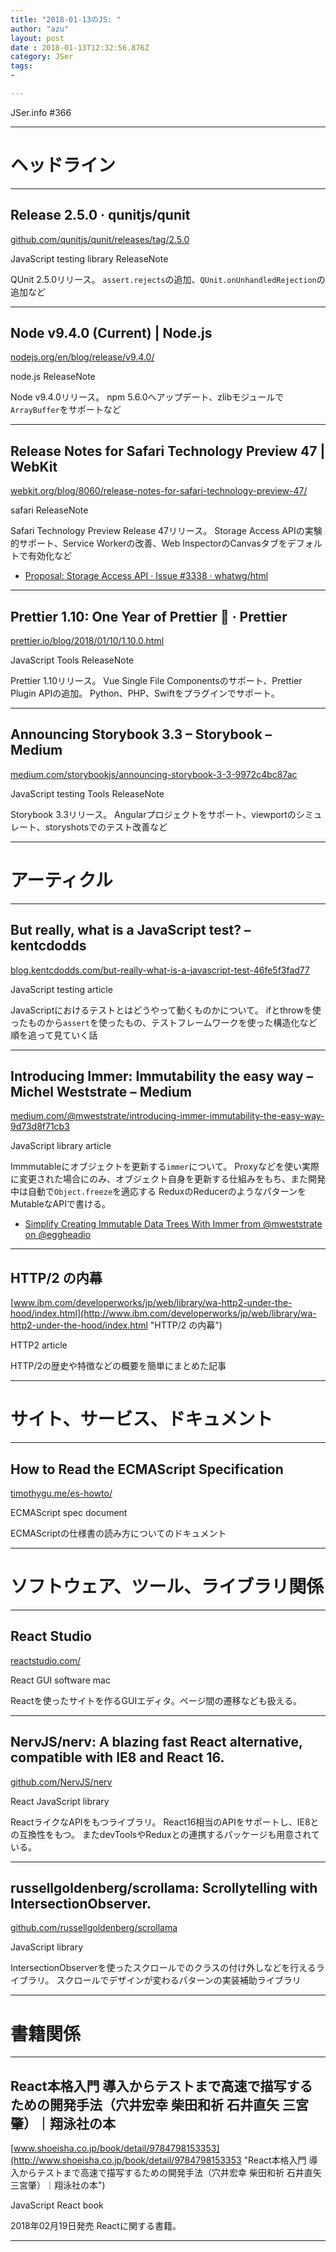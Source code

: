 ```yaml
---
title: "2018-01-13のJS: "
author: "azu"
layout: post
date : 2018-01-13T12:32:56.876Z
category: JSer
tags:
-

---
```


JSer.info #366

----

<h1 class="site-genre">ヘッドライン</h1>

----

## Release 2.5.0 · qunitjs/qunit
[github.com/qunitjs/qunit/releases/tag/2.5.0](https://github.com/qunitjs/qunit/releases/tag/2.5.0 "Release 2.5.0 · qunitjs/qunit")
<p class="jser-tags jser-tag-icon"><span class="jser-tag">JavaScript</span> <span class="jser-tag">testing</span> <span class="jser-tag">library</span> <span class="jser-tag">ReleaseNote</span></p>

QUnit 2.5.0リリース。
`assert.rejects`の追加、`QUnit.onUnhandledRejection`の追加など


----

## Node v9.4.0 (Current) | Node.js
[nodejs.org/en/blog/release/v9.4.0/](https://nodejs.org/en/blog/release/v9.4.0/ "Node v9.4.0 (Current) | Node.js")
<p class="jser-tags jser-tag-icon"><span class="jser-tag">node.js</span> <span class="jser-tag">ReleaseNote</span></p>

Node v9.4.0リリース。
npm 5.6.0へアップデート、zlibモジュールで`ArrayBuffer`をサポートなど


----

## Release Notes for Safari Technology Preview 47 | WebKit
[webkit.org/blog/8060/release-notes-for-safari-technology-preview-47/](https://webkit.org/blog/8060/release-notes-for-safari-technology-preview-47/ "Release Notes for Safari Technology Preview 47 | WebKit")
<p class="jser-tags jser-tag-icon"><span class="jser-tag">safari</span> <span class="jser-tag">ReleaseNote</span></p>

Safari Technology Preview Release 47リリース。
Storage Access APIの実験的サポート、Service Workerの改善、Web InspectorのCanvasタブをデフォルトで有効化など

- [Proposal: Storage Access API · Issue #3338 · whatwg/html](https://github.com/whatwg/html/issues/3338 "Proposal: Storage Access API · Issue #3338 · whatwg/html")

----

## Prettier 1.10: One Year of Prettier 🎂 · Prettier
[prettier.io/blog/2018/01/10/1.10.0.html](https://prettier.io/blog/2018/01/10/1.10.0.html "Prettier 1.10: One Year of Prettier 🎂 · Prettier")
<p class="jser-tags jser-tag-icon"><span class="jser-tag">JavaScript</span> <span class="jser-tag">Tools</span> <span class="jser-tag">ReleaseNote</span></p>

Prettier 1.10リリース。
Vue Single File Componentsのサポート、Prettier Plugin APIの追加。
Python、PHP、Swiftをプラグインでサポート。


----

## Announcing Storybook 3.3 – Storybook – Medium
[medium.com/storybookjs/announcing-storybook-3-3-9972c4bc87ac](https://medium.com/storybookjs/announcing-storybook-3-3-9972c4bc87ac "Announcing Storybook 3.3 – Storybook – Medium")
<p class="jser-tags jser-tag-icon"><span class="jser-tag">JavaScript</span> <span class="jser-tag">testing</span> <span class="jser-tag">Tools</span> <span class="jser-tag">ReleaseNote</span></p>

Storybook 3.3リリース。
Angularプロジェクトをサポート、viewportのシミュレート、storyshotsでのテスト改善など


----
<h1 class="site-genre">アーティクル</h1>

----

## But really, what is a JavaScript test? – kentcdodds
[blog.kentcdodds.com/but-really-what-is-a-javascript-test-46fe5f3fad77](https://blog.kentcdodds.com/but-really-what-is-a-javascript-test-46fe5f3fad77 "But really, what is a JavaScript test? – kentcdodds")
<p class="jser-tags jser-tag-icon"><span class="jser-tag">JavaScript</span> <span class="jser-tag">testing</span> <span class="jser-tag">article</span></p>

JavaScriptにおけるテストとはどうやって動くものかについて。
ifとthrowを使ったものから`assert`を使ったもの、テストフレームワークを使った構造化など順を追って見ていく話


----

## Introducing Immer: Immutability the easy way – Michel Weststrate – Medium
[medium.com/@mweststrate/introducing-immer-immutability-the-easy-way-9d73d8f71cb3](https://medium.com/@mweststrate/introducing-immer-immutability-the-easy-way-9d73d8f71cb3 "Introducing Immer: Immutability the easy way – Michel Weststrate – Medium")
<p class="jser-tags jser-tag-icon"><span class="jser-tag">JavaScript</span> <span class="jser-tag">library</span> <span class="jser-tag">article</span></p>

Immmutableにオブジェクトを更新する`immer`について。
Proxyなどを使い実際に変更された場合にのみ、オブジェクト自身を更新する仕組みをもち、また開発中は自動で`Object.freeze`を適応する
ReduxのReducerのようなパターンをMutableなAPIで書ける。

- [Simplify Creating Immutable Data Trees With Immer from @mweststrate on @eggheadio](https://egghead.io/lessons/redux-simplify-creating-immutable-data-trees-with-immer "Simplify Creating Immutable Data Trees With Immer from @mweststrate on @eggheadio")

----

## HTTP/2 の内幕
[www.ibm.com/developerworks/jp/web/library/wa-http2-under-the-hood/index.html](http://www.ibm.com/developerworks/jp/web/library/wa-http2-under-the-hood/index.html "HTTP/2 の内幕")
<p class="jser-tags jser-tag-icon"><span class="jser-tag">HTTP2</span> <span class="jser-tag">article</span></p>

HTTP/2の歴史や特徴などの概要を簡単にまとめた記事


----
<h1 class="site-genre">サイト、サービス、ドキュメント</h1>

----

## How to Read the ECMAScript Specification
[timothygu.me/es-howto/](https://timothygu.me/es-howto/ "How to Read the ECMAScript Specification")
<p class="jser-tags jser-tag-icon"><span class="jser-tag">ECMAScript</span> <span class="jser-tag">spec</span> <span class="jser-tag">document</span></p>

ECMAScriptの仕様書の読み方についてのドキュメント


----
<h1 class="site-genre">ソフトウェア、ツール、ライブラリ関係</h1>

----

## React Studio
[reactstudio.com/](https://reactstudio.com/ "React Studio")
<p class="jser-tags jser-tag-icon"><span class="jser-tag">React</span> <span class="jser-tag">GUI</span> <span class="jser-tag">software</span> <span class="jser-tag">mac </span></p>

Reactを使ったサイトを作るGUIエディタ。ページ間の遷移なども扱える。


----

## NervJS/nerv: A blazing fast React alternative, compatible with IE8 and React 16.
[github.com/NervJS/nerv](https://github.com/NervJS/nerv "NervJS/nerv: A blazing fast React alternative, compatible with IE8 and React 16.")
<p class="jser-tags jser-tag-icon"><span class="jser-tag">React</span> <span class="jser-tag">JavaScript</span> <span class="jser-tag">library</span></p>

ReactライクなAPIをもつライブラリ。
React16相当のAPIをサポートし、IE8との互換性をもつ。
またdevToolsやReduxとの連携するパッケージも用意されている。


----

## russellgoldenberg/scrollama: Scrollytelling with IntersectionObserver.
[github.com/russellgoldenberg/scrollama](https://github.com/russellgoldenberg/scrollama "russellgoldenberg/scrollama: Scrollytelling with IntersectionObserver.")
<p class="jser-tags jser-tag-icon"><span class="jser-tag">JavaScript</span> <span class="jser-tag">library</span></p>

IntersectionObserverを使ったスクロールでのクラスの付け外しなどを行えるライブラリ。
スクロールでデザインが変わるパターンの実装補助ライブラリ


----
<h1 class="site-genre">書籍関係</h1>

----

## React本格入門 導入からテストまで高速で描写するための開発手法（穴井宏幸 柴田和祈 石井直矢 三宮肇）｜翔泳社の本
[www.shoeisha.co.jp/book/detail/9784798153353](http://www.shoeisha.co.jp/book/detail/9784798153353 "React本格入門 導入からテストまで高速で描写するための開発手法（穴井宏幸 柴田和祈 石井直矢 三宮肇）｜翔泳社の本")
<p class="jser-tags jser-tag-icon"><span class="jser-tag">JavaScript</span> <span class="jser-tag">React</span> <span class="jser-tag">book</span></p>

2018年02月19日発売
Reactに関する書籍。


----
